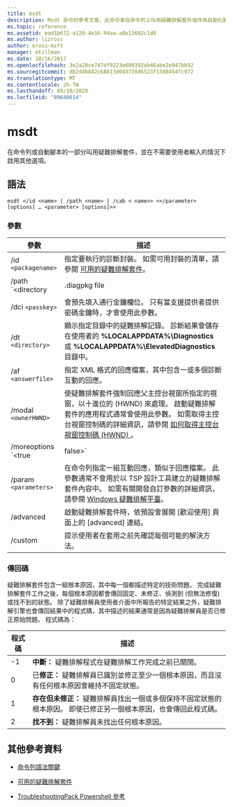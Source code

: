 ```yaml
---
title: msdt
description: Msdt 命令的參考文章，此命令會在命令列上叫用疑難排解套件或作為自動化腳本的一部分，並在不需要使用者輸入的情況下啟用其他選項。
ms.topic: reference
ms.assetid: ead1b672-a120-4e16-94aa-a8e13602c1d0
ms.author: lizross
author: eross-msft
manager: mtillman
ms.date: 10/16/2017
ms.openlocfilehash: 3e2a28ce747df9223e609392ab46abe2e947bb92
ms.sourcegitcommit: db2d46842c68813d043738d6523f13d8454fc972
ms.translationtype: MT
ms.contentlocale: zh-TW
ms.lasthandoff: 09/10/2020
ms.locfileid: "89640614"
---
```

# <a name="msdt"></a>msdt

在命令列或自動腳本的一部分叫用疑難排解套件，並在不需要使用者輸入的情況下啟用其他選項。

## <a name="syntax"></a>語法

```
msdt </id <name> | /path <name> | /cab < name>> <</parameter> [options] … <parameter> [options]>>
```

### <a name="parameters"></a>參數

| 參數 | 描述 |
| --------- | ----------- |
| /id `<packagename>` | 指定要執行的診斷封裝。 如需可用封裝的清單，請參閱 [可用的疑難排解套件](/previous-versions/windows/it-pro/windows-server-2012-r2-and-2012/ee424379(v=ws.11)#available-troubleshooting-packs)。 |
| /path `<directory|.diagpkg file|.diagcfg file>` | 指定診斷封裝的完整路徑。 如果您指定目錄，目錄必須包含診斷套件。 您無法搭配 * */id * *、 **/dci**或 **/cab**參數使用 **/path**參數。 |                                                                                   |
| /dci `<passkey>` | 會預先填入通行金鑰欄位。 只有當支援提供者提供密碼金鑰時，才會使用此參數。 |
| /dt `<directory>` | 顯示指定目錄中的疑難排解記錄。 診斷結果會儲存在使用者的 **%LOCALAPPDATA%\Diagnostics** 或 **%LOCALAPPDATA%\ElevatedDiagnostics** 目錄中。 |
| /af `<answerfile>` | 指定 XML 格式的回應檔案，其中包含一或多個診斷互動的回應。 |
| /modal `<ownerHWND>` | 使疑難排解套件強制回應父主控台視窗所指定的視窗，以十進位的 (HWND) 來處理。 啟動疑難排解套件的應用程式通常會使用此參數。 如需取得主控台視窗控制碼的詳細資訊，請參閱 [如何取得主控台視窗控制碼 (HWND) ](https://support.microsoft.com/help/124103/how-to-obtain-a-console-window-handle-hwnd)。 |
| /moreoptions `<true|false>` | 啟用 (true) 或隱藏 (false) 會詢問使用者是否想要探索其他選項的最後一個疑難排解畫面。 此參數通常會在疑難排解套件由不屬於作業系統一部分的疑難排解工具啟動時使用。 |
| /param `<parameters>` | 在命令列指定一組互動回應，類似于回應檔案。 此參數通常不會用於以 TSP 設計工具建立的疑難排解套件內容中。 如需有關開發自訂參數的詳細資訊，請參閱 [Windows 疑難排解平臺](/previous-versions/windows/desktop/wintt/windows-troubleshooting-toolkit-portal)。 |
| /advanced | 啟動疑難排解套件時，依預設會展開 [歡迎使用] 頁面上的 [advanced] 連結。 |
| /custom | 提示使用者在套用之前先確認每個可能的解決方法。 |

### <a name="return-codes"></a>傳回碼

疑難排解套件包含一組根本原因，其中每一個都描述特定的技術問題。 完成疑難排解套件工作之後，每個根本原因都會傳回固定、未修正、偵測到 (但無法修復) 或找不到的狀態。 除了疑難排解員使用者介面中所報告的特定結果之外，疑難排解引擎也會傳回結果中的程式碼，其中描述的結果通常是因為疑難排解員是否已修正原始問題。 程式碼為：

| 程式碼 | 描述 |
| ---- | ----------- |
| -1 | **中斷：** 疑難排解程式在疑難排解工作完成之前已關閉。 |
| 0 | 已**修正：** 疑難排解員已識別並修正至少一個根本原因，而且沒有任何根本原因會維持不固定狀態。 |
| 1 | **存在但未修正：** 疑難排解員找出一個或多個保持不固定狀態的根本原因。 即使已修正另一個根本原因，也會傳回此程式碼。 |
| 2 | **找不到：** 疑難排解員未找出任何根本原因。 |

## <a name="additional-references"></a>其他參考資料

- [命令列語法關鍵](command-line-syntax-key.md)

- [可用的疑難排解套件](/previous-versions/windows/it-pro/windows-server-2012-r2-and-2012/ee424379(v=ws.11)#available-troubleshooting-packs)

- [TroubleshootingPack Powershell 參考](/powershell/module/troubleshootingpack/?view=win10-ps)
